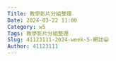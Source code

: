 ```yaml
---
Title: 教學影片分組整理
Date: 2024-03-22 11:00
Category: w5
Tags: 教學影片分組整理
Slug: 41123111-2024-week-5-網誌😁
Author: 41123111
---
```




